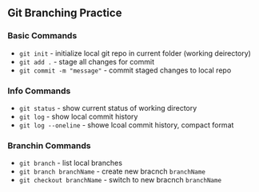 ## Git Branching Practice

### Basic Commands
* `git init`  - initialize local git repo in current folder (working deirectory)
* `git add .` - stage all changes for commit
* `git commit -m "message"` - commit staged changes to local repo

### Info Commands
* `git status` - show current status of working directory
* `git log` - show local commit history
* `git log --oneline` - showe lcoal commit history, compact format

### Branchin Commands
* `git branch` - list local branches
* `git branch branchName` - create new bracnch  `branchName`
* `git checkout branchName` - switch to new bracnch  `branchName`
